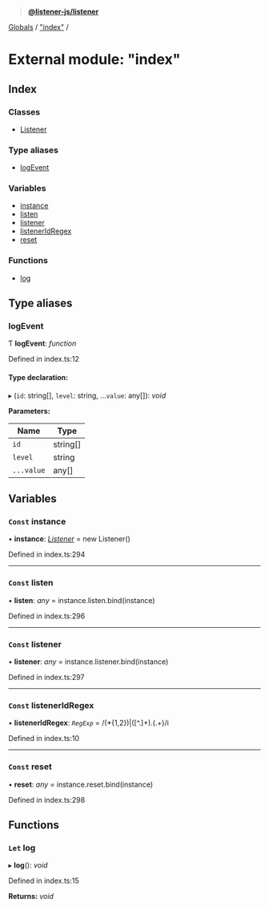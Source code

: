 > **[@listener-js/listener](../README.md)**

[Globals](../globals.md) / ["index"](_index_.md) /

# External module: "index"

## Index

### Classes

* [Listener](../classes/_index_.listener.md)

### Type aliases

* [logEvent](_index_.md#logevent)

### Variables

* [instance](_index_.md#const-instance)
* [listen](_index_.md#const-listen)
* [listener](_index_.md#const-listener)
* [listenerIdRegex](_index_.md#const-listeneridregex)
* [reset](_index_.md#const-reset)

### Functions

* [log](_index_.md#let-log)

## Type aliases

###  logEvent

Ƭ **logEvent**: *function*

Defined in index.ts:12

#### Type declaration:

▸ (`id`: string[], `level`: string, ...`value`: any[]): *void*

**Parameters:**

Name | Type |
------ | ------ |
`id` | string[] |
`level` | string |
`...value` | any[] |

## Variables

### `Const` instance

• **instance**: *[Listener](../classes/_index_.listener.md)* =  new Listener()

Defined in index.ts:294

___

### `Const` listen

• **listen**: *any* =  instance.listen.bind(instance)

Defined in index.ts:296

___

### `Const` listener

• **listener**: *any* =  instance.listener.bind(instance)

Defined in index.ts:297

___

### `Const` listenerIdRegex

• **listenerIdRegex**: *`RegExp`* =  /(\*{1,2})|([^\.]+)\.(.+)/i

Defined in index.ts:10

___

### `Const` reset

• **reset**: *any* =  instance.reset.bind(instance)

Defined in index.ts:298

## Functions

### `Let` log

▸ **log**(): *void*

Defined in index.ts:15

**Returns:** *void*